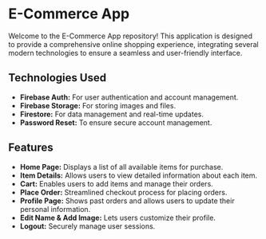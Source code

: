 # E-Commerce App

Welcome to the E-Commerce App repository! This application is designed to provide a comprehensive online shopping experience, integrating several modern technologies to ensure a seamless and user-friendly interface.

## Technologies Used

- **Firebase Auth:** For user authentication and account management.
- **Firebase Storage:** For storing images and files.
- **Firestore:** For data management and real-time updates.
- **Password Reset:** To ensure secure account management.

## Features

- **Home Page:** Displays a list of all available items for purchase.
- **Item Details:** Allows users to view detailed information about each item.
- **Cart:** Enables users to add items and manage their orders.
- **Place Order:** Streamlined checkout process for placing orders.
- **Profile Page:** Shows past orders and allows users to update their personal information.
- **Edit Name & Add Image:** Lets users customize their profile.
- **Logout:** Securely manage user sessions.
